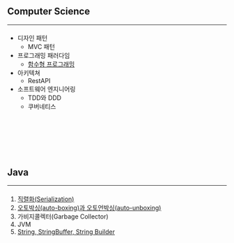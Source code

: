 
## Computer Science
------------
####
- 디자인 패턴
  - MVC 패턴
- 프로그래밍 패러다임
  - [함수형 프로그래밍](https://blog.naver.com/vici2021/222507798987)
- 아키텍쳐
  - RestAPI
- 소프트웨어 엔지니어링
  - TDD와 DDD
  - 쿠버네티스
<br>
<br>
<br>
<br>
<br>

## Java
------------
#### 
1. [직렬화(Serialization)](https://blog.naver.com/vici2021/222515090924)
2. [오토박싱(auto-boxing)과 오토언박싱(auto-unboxing)](https://blog.naver.com/vici2021/222515091416)
3. 가비지콜렉터(Garbage Collector)
4. JVM
5. [String, StringBuffer, String Builder](https://blog.naver.com/vici2021/222513997403)


<br>
<br>
<br>
<br>
<br>
